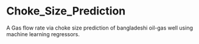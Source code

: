 # Choke_Size_Prediction
A Gas flow rate via choke size prediction of bangladeshi oil-gas well using machine learning regressors.
